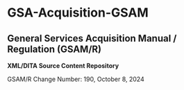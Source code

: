 # GSA-Acquisition-GSAM
## General Services Acquisition Manual / Regulation (GSAM/R) 
**XML/DITA Source Content Repository**


GSAM/R Change Number: 190, October 8, 2024


